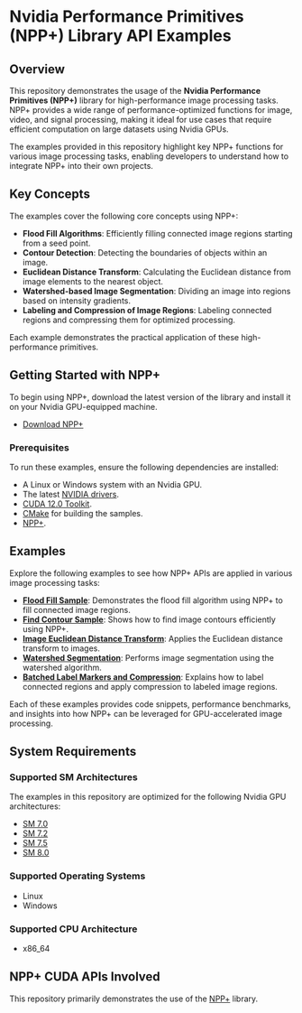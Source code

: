 # Nvidia Performance Primitives (NPP+) Library API Examples

## Overview

This repository demonstrates the usage of the **Nvidia Performance Primitives (NPP+)** library for high-performance image processing tasks. NPP+ provides a wide range of performance-optimized functions for image, video, and signal processing, making it ideal for use cases that require efficient computation on large datasets using Nvidia GPUs.

The examples provided in this repository highlight key NPP+ functions for various image processing tasks, enabling developers to understand how to integrate NPP+ into their own projects.

## Key Concepts

The examples cover the following core concepts using NPP+:

- **Flood Fill Algorithms**: Efficiently filling connected image regions starting from a seed point.
- **Contour Detection**: Detecting the boundaries of objects within an image.
- **Euclidean Distance Transform**: Calculating the Euclidean distance from image elements to the nearest object.
- **Watershed-based Image Segmentation**: Dividing an image into regions based on intensity gradients.
- **Labeling and Compression of Image Regions**: Labeling connected regions and compressing them for optimized processing.

Each example demonstrates the practical application of these high-performance primitives.

## Getting Started with NPP+

To begin using NPP+, download the latest version of the library and install it on your Nvidia GPU-equipped machine.

- [Download NPP+](https://developer.nvidia.com/nppplus-downloads)

### Prerequisites

To run these examples, ensure the following dependencies are installed:

- A Linux or Windows system with an Nvidia GPU.
- The latest [NVIDIA drivers](https://www.nvidia.com/Download/index.aspx).
- [CUDA 12.0 Toolkit](https://developer.nvidia.com/cuda-downloads).
- [CMake](https://cmake.org/) for building the samples.
- [NPP+](https://developer.nvidia.com/nppplus-downloads).

## Examples

Explore the following examples to see how NPP+ APIs are applied in various image processing tasks:

- [**Flood Fill Sample**](floodFill/): Demonstrates the flood fill algorithm using NPP+ to fill connected image regions.
- [**Find Contour Sample**](findContour/): Shows how to find image contours efficiently using NPP+.
- [**Image Euclidean Distance Transform**](distanceTransform/): Applies the Euclidean distance transform to images.
- [**Watershed Segmentation**](watershedSegmentation/): Performs image segmentation using the watershed algorithm.
- [**Batched Label Markers and Compression**](batchedLabelMarkersAndCompression/): Explains how to label connected regions and apply compression to labeled image regions.

Each of these examples provides code snippets, performance benchmarks, and insights into how NPP+ can be leveraged for GPU-accelerated image processing.

## System Requirements

### Supported SM Architectures

The examples in this repository are optimized for the following Nvidia GPU architectures:

- [SM 7.0](https://developer.nvidia.com/cuda-gpus)
- [SM 7.2](https://developer.nvidia.com/cuda-gpus)
- [SM 7.5](https://developer.nvidia.com/cuda-gpus)
- [SM 8.0](https://developer.nvidia.com/cuda-gpus)

### Supported Operating Systems

- Linux
- Windows

### Supported CPU Architecture

- x86_64

## NPP+ CUDA APIs Involved

This repository primarily demonstrates the use of the [NPP+](https://docs.nvidia.com/cuda/nppplus/introduction.html) library.

